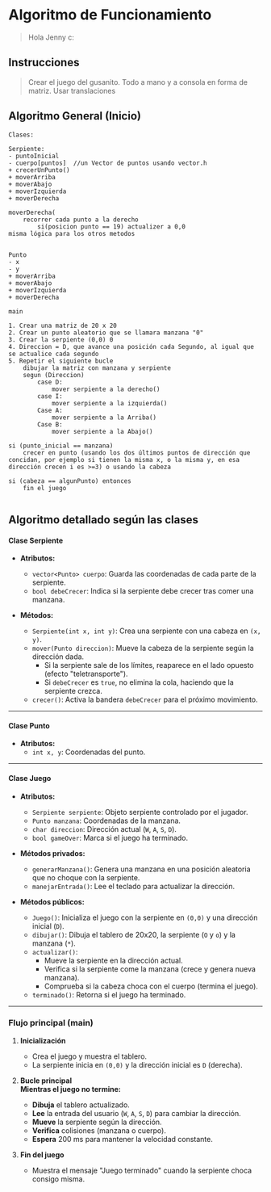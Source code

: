 # Algoritmo de Funcionamiento

> Hola Jenny c:

## Instrucciones 

>Crear el juego del gusanito.
>Todo a mano y a consola en forma de matriz.
>Usar translaciones

## Algoritmo General (Inicio)

```
Clases:

Serpiente:
- puntoInicial
- cuerpo[puntos]  //un Vector de puntos usando vector.h
+ crecerUnPunto()
+ moverArriba
+ moverAbajo
+ moverIzquierda
+ moverDerecha

moverDerecha(
	recorrer cada punto a la derecho
		si(posicion punto == 19) actualizer a 0,0
misma lógica para los otros metodos


Punto
- x
- y
+ moverArriba
+ moverAbajo
+ moverIzquierda
+ moverDerecha

main

1. Crear una matriz de 20 x 20 
2. Crear un punto aleatorio que se llamara manzana "0" 
3. Crear la serpiente (0,0) 0
4. Direccion = D, que avance una posición cada Segundo, al igual que se actualice cada segundo
5. Repetir el siguiente bucle
	dibujar la matriz con manzana y serpiente
	segun (Direccion)
		case D:
			mover serpiente a la derecho()
		case I: 
			mover serpiente a la izquierda()
		Case A: 
			mover serpiente a la Arriba()
		Case B: 
			mover serpiente a la Abajo()

si (punto_inicial == manzana)
	crecer en punto (usando los dos últimos puntos de dirección que concidan, por ejemplo si tienen la misma x, o la misma y, en esa dirección crecen i es >=3) o usando la cabeza

si (cabeza == algunPunto) entonces
	fin el juego


```
## Algoritmo detallado según las clases

#### **Clase Serpiente**

- **Atributos:**
    
    - `vector<Punto> cuerpo`: Guarda las coordenadas de cada parte de la serpiente.
    - `bool debeCrecer`: Indica si la serpiente debe crecer tras comer una manzana.
- **Métodos:**
    
    - `Serpiente(int x, int y)`: Crea una serpiente con una cabeza en `(x, y)`.
    - `mover(Punto direccion)`: Mueve la cabeza de la serpiente según la dirección dada.
        - Si la serpiente sale de los límites, reaparece en el lado opuesto (efecto "teletransporte").
        - Si `debeCrecer` es `true`, no elimina la cola, haciendo que la serpiente crezca.
    - `crecer()`: Activa la bandera `debeCrecer` para el próximo movimiento.

---

#### **Clase Punto**

- **Atributos:**
    - `int x, y`: Coordenadas del punto.

---

#### **Clase Juego**

- **Atributos:**
    
    - `Serpiente serpiente`: Objeto serpiente controlado por el jugador.
    - `Punto manzana`: Coordenadas de la manzana.
    - `char direccion`: Dirección actual (`W`, `A`, `S`, `D`).
    - `bool gameOver`: Marca si el juego ha terminado.
- **Métodos privados:**
    
    - `generarManzana()`: Genera una manzana en una posición aleatoria que no choque con la serpiente.
    - `manejarEntrada()`: Lee el teclado para actualizar la dirección.
- **Métodos públicos:**
    
    - `Juego()`: Inicializa el juego con la serpiente en `(0,0)` y una dirección inicial (`D`).
    - `dibujar()`: Dibuja el tablero de 20x20, la serpiente (`O` y `o`) y la manzana (`*`).
    - `actualizar()`:
        - Mueve la serpiente en la dirección actual.
        - Verifica si la serpiente come la manzana (crece y genera nueva manzana).
        - Comprueba si la cabeza choca con el cuerpo (termina el juego).
    - `terminado()`: Retorna si el juego ha terminado.

---

### **Flujo principal (main)**

1. **Inicialización**
    
    - Crea el juego y muestra el tablero.
    - La serpiente inicia en `(0,0)` y la dirección inicial es `D` (derecha).
2. **Bucle principal**  
    **Mientras el juego no termine:**
    
    - **Dibuja** el tablero actualizado.
    - **Lee** la entrada del usuario (`W`, `A`, `S`, `D`) para cambiar la dirección.
    - **Mueve** la serpiente según la dirección.
    - **Verifica** colisiones (manzana o cuerpo).
    - **Espera** 200 ms para mantener la velocidad constante.
3. **Fin del juego**
    
    - Muestra el mensaje "Juego terminado" cuando la serpiente choca consigo misma.

